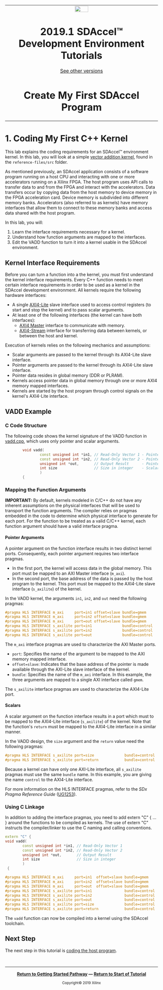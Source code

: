 <table>
 <tr>
   <td align="center"><img src="https://www.xilinx.com/content/dam/xilinx/imgs/press/media-kits/corporate/xilinx-logo.png" width="30%"/><h1>2019.1 SDAccel™ Development Environment Tutorials</h1>
   <a href="https://github.com/Xilinx/SDAccel-Tutorials/branches/all">See other versions</a>
   </td>
 </tr>
 <tr>
 <td align="center"><h1>Create My First SDAccel Program</h1>
 </td>
 </tr>
</table>

# 1. Coding My First C++ Kernel

This lab explains the coding requirements for an SDAccel™ environment kernel. In this lab, you will look at a simple [vector addition kernel](./reference-files/src/vadd.cpp), found in the `reference-files/src` folder.

As mentioned previously, an SDAccel application consists of a software program running on a host CPU and interacting with one or more accelerators running on a Xilinx FPGA. The host program uses API calls to transfer data to and from the FPGA and interact with the accelerators. Data transfers occur by copying data from the host memory to device memory in the FPGA acceleration card. Device memory is subdivided into different memory banks. Accelerators (also referred to as kernels) have memory interfaces that allow them to connect to these memory banks and access data shared with the host program.

In this lab, you will:

1. Learn the interface requirements necessary for a kernel.
2. Understand how function arguments are mapped to the interfaces.
3. Edit the VADD function to turn it into a kernel usable in the SDAccel environment.

## Kernel Interface Requirements

Before you can turn a function into a the kernel, you must first understand the kernel interface requirements. Every C++ function needs to meet certain interface requirements in order to be used as a kernel in the SDAccel development environment. All kernels require the following hardware interfaces:

- A single [AXI4-Lite](https://www.xilinx.com/products/intellectual-property/axi.html#details) slave interface used to access control registers (to start and stop the kernel) and to pass scalar arguments.
- At least one of the following interfaces (the kernel can have both interfaces):
  - [AXI4 Master](https://www.xilinx.com/products/intellectual-property/axi.html#details) interface to communicate with memory.
  - [AXI4-Stream](https://www.xilinx.com/products/intellectual-property/axi.html#details) interface for transferring data between kernels, or between the host and kernel.

Execution of kernels relies on the following mechanics and assumptions:

- Scalar arguments are passed to the kernel through its AXI4-Lite slave interface.
- Pointer arguments are passed to the kernel through its AXI4-Lite slave interface.
- Pointer data resides in global memory (DDR or PLRAM).
- Kernels access pointer data in global memory through one or more AXI4 memory mapped interfaces.
- Kernels are started by the host program through control signals on the kernel's AXI4-Lite interface.

## VADD Example

### C Code Structure

The following code shows the kernel signature of the VADD function in [vadd.cpp](./reference-files/src/vadd.cpp), which uses only pointer and scalar arguments.

```C++
        void vadd(
                const unsigned int *in1, // Read-Only Vector 1 - Pointer arguments
                const unsigned int *in2, // Read-Only Vector 2 - Pointer arguments
                unsigned int *out,       // Output Result      - Pointer arguments
                int size                 // Size in integer    - Scalar arguments
                )
        {
```

### Mapping the Function Arguments

**IMPORTANT:** By default, kernels modeled in C/C++ do not have any inherent assumptions on the physical interfaces that will be used to transport the function arguments. The compiler relies on pragmas embedded in the code to determine which physical interface to generate for each port. For the function to be treated as a valid C/C++ kernel, each function argument should have a valid interface pragma.

#### Pointer Arguments

A pointer argument on the function interface results in two distinct kernel ports. Consequently, each pointer argument requires two interface pragmas.

* In the first port, the kernel will access data in the global memory. This port must be mapped to an AXI Master interface (`m_axi`).
* In the second port, the base address of the data is passed by the host program to the kernel. This port must be mapped to the AXI4-Lite slave interface (`s_axilite`) of the kernel. 

In the VADD kernel, the arguments `in1`, `in2`, and `out` need the following pragmas:

   ```C++
   #pragma HLS INTERFACE m_axi     port=in1 offset=slave bundle=gmem
   #pragma HLS INTERFACE m_axi     port=in2 offset=slave bundle=gmem
   #pragma HLS INTERFACE m_axi     port=out offset=slave bundle=gmem
   #pragma HLS INTERFACE s_axilite port=in1              bundle=control
   #pragma HLS INTERFACE s_axilite port=in2              bundle=control
   #pragma HLS INTERFACE s_axilite port=out              bundle=control
   ```

The `m_axi` interface pragmas are used to characterize the AXI Master ports.

* `port`: Specifies the name of the argument to be mapped to the AXI memory mapped interface.
* `offset=slave`: Indicates that the base address of the pointer is made available through the AXI-Lite slave interface of the kernel.
* `bundle`: Specifies the name of the `m_axi` interface. In this example, the three arguments are mapped to a single AXI interface called `gmem`.

The `s_axilite` interface pragmas are used to characterize the AXI4-Lite port.

#### Scalars

A scalar argument on the function interface results in a port which must to be mapped to the AXI4-Lite interface (`s_axilite`) of the kernel. Note that the function's `return` must be mapped to the AXI4-Lite interface in a similar manner.

In the VADD design, the `size` argument and the `return` value need the following pragmas:

   ```C++
   #pragma HLS INTERFACE s_axilite port=size              bundle=control
   #pragma HLS INTERFACE s_axilite port=return            bundle=control
   ```

Because a kernel can have only one AXI-Lite interface, all `s_axilite` pragmas must use the same `bundle` name. In this example, you are giving the name `control` to the AXI4-Lite interface.

For more information on the HLS INTERFACE pragmas, refer to the _SDx Pragma Reference Guide_ ([UG1253](https://www.xilinx.com/html_docs/xilinx2019_1/sdaccel_doc/nnz1534452175410.html)).

### Using C Linkage

In addition to adding the interface pragmas, you need to add extern "C" { ... } around the functions to be compiled as kernels. The use of extern "C" instructs the compiler/linker to use the C naming and calling conventions.

```C++
extern "C" {
void vadd(
        const unsigned int *in1, // Read-Only Vector 1
        const unsigned int *in2, // Read-Only Vector 2
        unsigned int *out,       // Output Result
        int size                 // Size in integer
        )
 {

#pragma HLS INTERFACE m_axi     port=in1  offset=slave bundle=gmem
#pragma HLS INTERFACE m_axi     port=in2  offset=slave bundle=gmem
#pragma HLS INTERFACE m_axi     port=out  offset=slave bundle=gmem
#pragma HLS INTERFACE s_axilite port=in1               bundle=control
#pragma HLS INTERFACE s_axilite port=in2               bundle=control
#pragma HLS INTERFACE s_axilite port=out               bundle=control
#pragma HLS INTERFACE s_axilite port=size              bundle=control
#pragma HLS INTERFACE s_axilite port=return            bundle=control
```

The `vadd` function can now be compiled into a kernel using the SDAccel toolchain.

## Next Step

The next step in this tutorial is [coding the host program](./host_program.md).

</br>
<hr/>
<p align="center"><b><a href="/docs/sdaccel-getting-started/">Return to Getting Started Pathway</a> — <a href="./README.md">Return to Start of Tutorial</a></b></p>

<p align="center"><sup>Copyright&copy; 2019 Xilinx</sup></p>
